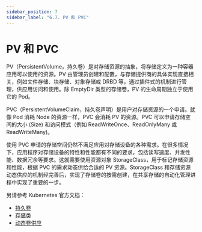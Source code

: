 ```yaml
---
sidebar_position: 7
sidebar_label: "6.7. PV 和 PVC"
---
```


# PV 和 PVC

PV（PersistentVolume，持久卷）是对存储资源的抽象，将存储定义为一种容器应用可以使用的资源。PV 由管理员创建和配置，与存储提供商的具体实现直接相关，例如文件存储、块存储、对象存储或 DRBD 等，通过插件式的机制进行管理，供应用访问和使用。除 EmptyDir 类型的存储卷，PV 的生命周期独立于使用它的 Pod。

PVC（PersistentVolumeClaim，持久卷声明）是用户对存储资源的一个申请。就像 Pod 消耗 Node 的资源一样，PVC 会消耗 PV 的资源。PVC 可以申请存储空间的大小 (Size) 和访问模式（例如 ReadWriteOnce、ReadOnlyMany 或 ReadWriteMany)。

使用 PVC 申请的存储空间仍然不满足应用对存储设备的各种需求。在很多情况下，应用程序对存储设备的特性和性能都有不同的要求，包括读写速度、并发性能、数据冗余等要求。这就需要使用资源对象 StorageClass，用于标记存储资源和性能，根据 PVC 的需求动态供给合适的 PV 资源。StorageClass 和存储资源动态供应的机制经完善后，实现了存储卷的按需创建，在共享存储的自动化管理进程中实现了重要的一步。

另请参考 Kubernetes 官方文档：

- [持久卷](https://kubernetes.io/zh/docs/concepts/storage/persistent-volumes/)
- [存储类](https://kubernetes.io/zh/docs/concepts/storage/storage-classes/)
- [动态卷供应](https://kubernetes.io/zh/docs/concepts/storage/dynamic-provisioning/)